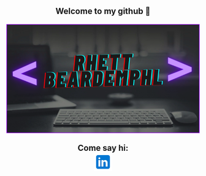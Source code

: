 <h2 align='center'> Welcome to my github 👋

![banner](profbanner.png)

<p>Come say hi: <br/>
<a href='https://www.linkedin.com/in/rhett-beardemphl-ab6751b6/' target="_blank" rel="noopener noreferrer"><img src="lilogo.png"></a></p>